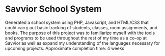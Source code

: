 # Savvior School System
Generated a school system using PHP, Javascript, and HTML/CSS that could carry out basic tracking of students, classes, room assignments, and books. The purpose of this project was to familiarize myself with the tools and programs to be used throughout the rest of my time as a co-op at Savvior as well as expand my understanding of the languages necessary for upcoming projects. Approximate completion time: 4 weeks
